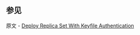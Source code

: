 ## 参见

原文 - [Deploy Replica Set With Keyfile Authentication]( https://docs.mongodb.com/manual/tutorial/deploy-replica-set-with-keyfile-access-control/ )

